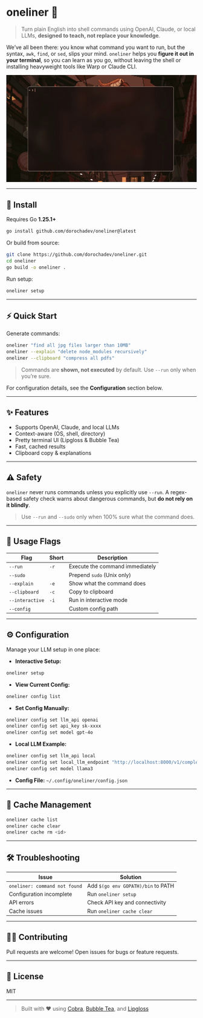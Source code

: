 # oneliner 🧠

> Turn plain English into shell commands using OpenAI, Claude, or local LLMs,  **designed to teach, not replace your knowledge**.

We’ve all been there: you know what command you want to run, but the syntax, `awk`, `find`, or `sed`, slips your mind. `oneliner` helps you **figure it out in your terminal**, so you can learn as you go, without leaving the shell or installing heavyweight tools like Warp or Claude CLI.


![Demo](./demo-assets-ignore/demo.gif)

---

## 🚀 Install

Requires Go **1.25.1+**

```bash
go install github.com/dorochadev/oneliner@latest
````

Or build from source:

```bash
git clone https://github.com/dorochadev/oneliner.git
cd oneliner
go build -o oneliner .
```

Run setup:

```bash
oneliner setup
```

---

## ⚡ Quick Start

Generate commands:

```bash
oneliner "find all jpg files larger than 10MB"
oneliner --explain "delete node_modules recursively"
oneliner --clipboard "compress all pdfs"
```

> Commands are **shown, not executed** by default. Use `--run` only when you’re sure.

For configuration details, see the **Configuration** section below.

---

## ✨ Features

* Supports OpenAI, Claude, and local LLMs
* Context-aware (OS, shell, directory)
* Pretty terminal UI (Lipgloss & Bubble Tea)
* Fast, cached results
* Clipboard copy & explanations

---

## ⚠️ Safety

`oneliner` never runs commands unless you explicitly use `--run`.
A regex-based safety check warns about dangerous commands, but **do not rely on it blindly**.

> Use `--run` and `--sudo` only when 100% sure what the command does.

---

## 🧰 Usage Flags

| Flag            | Short | Description                     |
| -------------   | ----- | ------------------------------- |
| `--run`         | `-r`  | Execute the command immediately |
| `--sudo`        |       | Prepend `sudo` (Unix only)      |
| `--explain`     | `-e`  | Show what the command does      |
| `--clipboard`   | `-c`  | Copy to clipboard               |
| `--interactive` | `-i`  | Run in interactive mode         |
| `--config`      |       | Custom config path              |

---

## ⚙️ Configuration

Manage your LLM setup in one place:

* **Interactive Setup:**

```bash
oneliner setup
```

* **View Current Config:**

```bash
oneliner config list
```

* **Set Config Manually:**

```bash
oneliner config set llm_api openai
oneliner config set api_key sk-xxxx
oneliner config set model gpt-4o
```

* **Local LLM Example:**

```bash
oneliner config set llm_api local
oneliner config set local_llm_endpoint "http://localhost:8000/v1/completions"
oneliner config set model llama3
```

* **Config File:** `~/.config/oneliner/config.json`

---

## 🧩 Cache Management

```bash
oneliner cache list
oneliner cache clear
oneliner cache rm <id>
```

---

## 🛠️ Troubleshooting

| Issue                         | Solution                           |
| ----------------------------- | ---------------------------------- |
| `oneliner: command not found` | Add `$(go env GOPATH)/bin` to PATH |
| Configuration incomplete      | Run `oneliner setup`               |
| API errors                    | Check API key and connectivity     |
| Cache issues                  | Run `oneliner cache clear`         |

---

## 🧑‍💻 Contributing

Pull requests are welcome! Open issues for bugs or feature requests.

---

## 📜 License

MIT

---

> Built with ❤️ using [Cobra](https://github.com/spf13/cobra), [Bubble Tea](https://github.com/charmbracelet/bubbletea), and [Lipgloss](https://github.com/charmbracelet/lipgloss)
